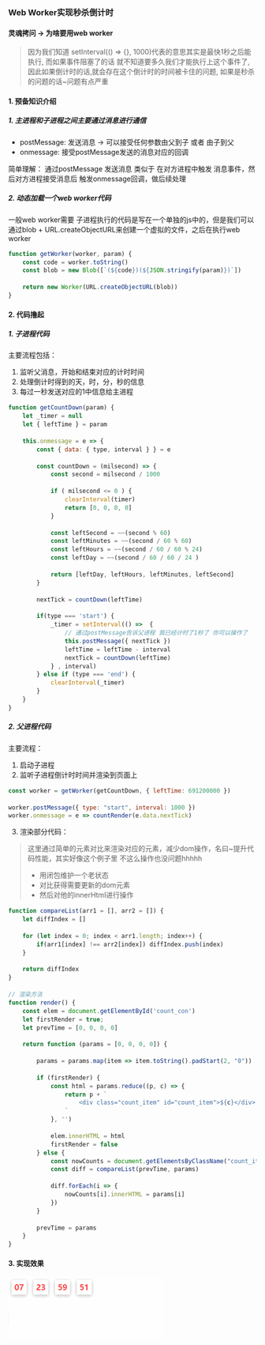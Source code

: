 ### Web Worker实现秒杀倒计时

#### 灵魂拷问 -> 为啥要用web worker

> 因为我们知道 setInterval(() => {}, 1000)代表的意思其实是最快1秒之后能执行, 而如果事件阻塞了的话 就不知道要多久我们才能执行上这个事件了, 因此如果倒计时的话,就会存在这个倒计时的时间被卡住的问题, 如果是秒杀的问题的话~问题有点严重

#### 1. 预备知识介绍

##### 1. 主进程和子进程之间主要通过消息进行通信

+ postMessage: 发送消息 -> 可以接受任何参数由父到子 或者 由子到父
+ onmessage: 接受postMessage发送的消息对应的回调

简单理解： 通过postMessage 发送消息 类似于 在对方进程中触发 消息事件，然后对方进程接受消息后 触发onmessage回调，做后续处理

##### 2. 动态加载一个web worker代码

一般web worker需要 子进程执行的代码是写在一个单独的js中的，但是我们可以通过blob + URL.createObjectURL来创建一个虚拟的文件，之后在执行web worker

~~~javascript
function getWorker(worker, param) {
    const code = worker.toString()
    const blob = new Blob([`(${code})(${JSON.stringify(param)})`])

    return new Worker(URL.createObjectURL(blob))
}
~~~

#### 2. 代码撸起

##### 1. 子进程代码

主要流程包括：

1. 监听父消息，开始和结束对应的计时时间
2. 处理倒计时得到的天，时，分，秒的信息
3. 每过一秒发送对应的1中信息给主进程

~~~javascript
function getCountDown(param) {
    let _timer = null
    let { leftTime } = param

    this.onmessage = e => {
        const { data: { type, interval } } = e

        const countDown = (milsecond) => {
            const second = milsecond / 1000

            if ( milsecond <= 0 ) {
                clearInterval(timer)
                return [0, 0, 0, 0]
            }

            const leftSecond = ~~(second % 60)
            const leftMinutes = ~~(second / 60 % 60)
            const leftHours = ~~(second / 60 / 60 % 24)
            const leftDay = ~~(second / 60 / 60 / 24 )

            return [leftDay, leftHours, leftMinutes, leftSecond]
        }

        nextTick = countDown(leftTime)

        if(type === 'start') {
            _timer = setInterval(() =>  {
                // 通过postMessage告诉父进程 我已经计时了1秒了 你可以操作了
                this.postMessage({ nextTick })
                leftTime = leftTime - interval
                nextTick = countDown(leftTime)
            } , interval)
        } else if (type === 'end') {
            clearInterval(_timer)
        }
    }
}
~~~

##### 2. 父进程代码

主要流程：

1. 启动子进程
2. 监听子进程倒计时时间并渲染到页面上

~~~javascript
const worker = getWorker(getCountDown, { leftTime: 691200000 })

worker.postMessage({ type: "start", interval: 1000 })
worker.onmessage = e => countRender(e.data.nextTick)
~~~

3. 渲染部分代码：

> 这里通过简单的元素对比来渲染对应的元素，减少dom操作，名曰~提升代码性能，其实好像这个例子里 不这么操作也没问题hhhhh
>
> + 用闭包维护一个老状态
> + 对比获得需要更新的dom元素
> + 然后对他的innerHtml进行操作

~~~javascript
function compareList(arr1 = [], arr2 = []) {
    let diffIndex = []

    for (let index = 0; index < arr1.length; index++) {
        if(arr1[index] !== arr2[index]) diffIndex.push(index)
    }

    return diffIndex    
}

// 渲染方法
function render() {
    const elem = document.getElementById('count_con')
    let firstRender = true;
    let prevTime = [0, 0, 0, 0]
    
    return function (params = [0, 0, 0, 0]) {

        params = params.map(item => item.toString().padStart(2, "0"))

        if (firstRender) {
            const html = params.reduce((p, c) => {
                return p + `
                    <div class="count_item" id="count_item">${c}</div>
                `
            }, '')

            elem.innerHTML = html
            firstRender = false
        } else {
            const nowCounts = document.getElementsByClassName("count_item")
            const diff = compareList(prevTime, params)

            diff.forEach(i => {
                nowCounts[i].innerHTML = params[i]
            })
        }

        prevTime = params
    }
}

~~~



#### 3. 实现效果

![计时器效果](./image/timer.gif)



